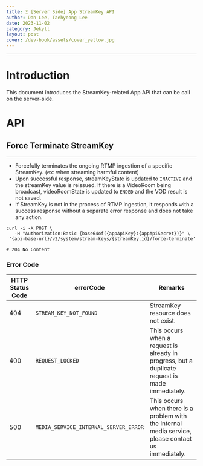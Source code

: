 ```yaml
---
title: Ξ [Server Side] App StreamKey API
author: Dan Lee, Taehyeong Lee
date: 2023-11-02
category: Jekyll
layout: post
cover: /dev-book/assets/cover_yellow.jpg
---
```


-------------
# Introduction

This document introduces the StreamKey-related App API that can be call on the server-side.

# API

<a name="Force-Terminate-StreamKey"></a>
## Force Terminate StreamKey

---

  * Forcefully terminates the ongoing RTMP ingestion of a specific StreamKey. (ex: when streaming harmful content)
  * Upon successful response, streamKeyState is updated to `INACTIVE` and the streamKey value is reissued. If there is a VideoRoom being broadcast, videoRoomState is updated to `ENDED` and the VOD result is not saved.
  * If StreamKey is not in the process of RTMP ingestion, it responds with a success response without a separate error response and does not take any action.

```
curl -i -X POST \
   -H "Authorization:Basic {base64of({appApiKey}:{appApiSecret})}" \
 '{api-base-url}/v2/system/stream-keys/{streamKey.id}/force-terminate'

# 204 No Content
```

### Error Code

| HTTP Status Code | errorCode | Remarks |
| --- | --- | --- |
| 404 | `STREAM_KEY_NOT_FOUND` | StreamKey resource does not exist. |
| 400 | `REQUEST_LOCKED` | This occurs when a request is already in progress, but a duplicate request is made immediately. |
| 500 | `MEDIA_SERVICE_INTERNAL_SERVER_ERROR` | This occurs when there is a problem with the internal media service, please contact us immediately. |
